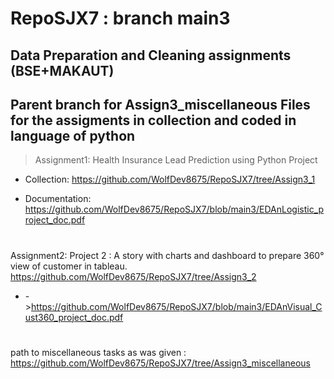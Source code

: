 # RepoSJX7 : branch main3
Data Preparation and Cleaning assignments (BSE+MAKAUT)
---
Parent branch for Assign3_miscellaneous
Files for the assigments in collection and coded in language of python 
---
> Assignment1: Health Insurance Lead Prediction using Python Project 
- Collection: https://github.com/WolfDev8675/RepoSJX7/tree/Assign3_1
* Documentation: https://github.com/WolfDev8675/RepoSJX7/blob/main3/EDAnLogistic_project_doc.pdf
#
Assignment2: Project 2 : A story with charts and dashboard to prepare 360° view of customer in tableau. 
https://github.com/WolfDev8675/RepoSJX7/tree/Assign3_2
* ->https://github.com/WolfDev8675/RepoSJX7/blob/main3/EDAnVisual_Cust360_project_doc.pdf
#
path to miscellaneous tasks as was given : https://github.com/WolfDev8675/RepoSJX7/tree/Assign3_miscellaneous
